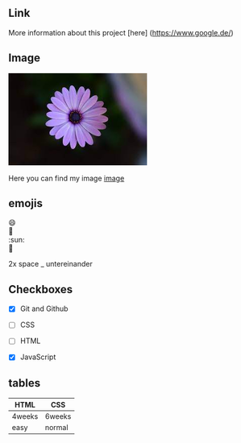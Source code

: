 ## Link 
More information about this project [here] (https://www.google.de/)

## Image
![blume](blume.jpeg)

Here you can find my image [image](blume.jpeg)

## emojis 
:smile:  
:book:  
:sun:  
🥑

2x space _ untereinander

## Checkboxes 
- [X] Git and Github
- [ ] CSS
- [ ] HTML
- [X] JavaScript


## tables
| HTML | CSS |
| ---- | --- |
| 4weeks | 6weeks |
| easy | normal | 
